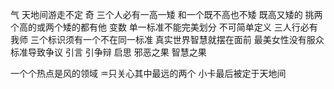 气 天地间游走不定
奇 三个人必有一高一矮 和一个既不高也不矮 既高又矮的
挑两个高的或两个矮的都有他
变数 单一标准不能完美划分 不可简单定义
三人行必有我师 三个标识须有一个不在同一标准
真实世界智慧就摆在面前
最美女性没有服众标准导致争议
引言 引争辩 启思 邪恶之果 智慧之果

一个个热点是风的领域 ♒︎只关心其中最远的两个
小卡最后被定于天地间
